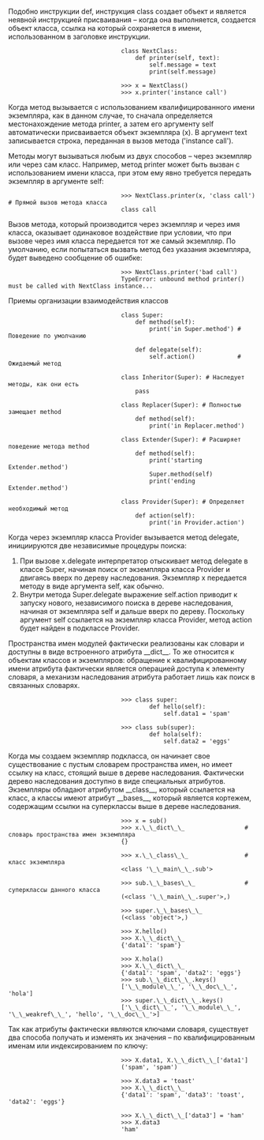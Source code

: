 Подобно инструкции def, инструкция class создает объект и является неявной инструкцией присваивания – когда она выполняется, создается объект класса, ссылка на который сохраняется в имени, использованном в заголовке инструкции.

                                    class NextClass:
                                        def printer(self, text):
                                            self.message = text
                                            print(self.message)

                                    >>> x = NextClass()
                                    >>> x.printer('instance call')        

Когда метод вызывается с использованием квалифицированного имени экземпляра, как в данном случае, то сначала определяется местонахождение метода printer, а затем его аргументу self автоматически присваивается объект экземпляра (x). В аргумент text записывается строка, переданная в вызов метода ('instance call').

Методы могут вызываться любым из двух способов – через экземпляр или через сам класс. Например, метод printer может быть вызван с использованием имени класса, при этом ему явно требуется передать экземпляр в аргументе self:

                                    >>> NextClass.printer(x, 'class call') # Прямой вызов метода класса
                                    class call

Вызов метода, который производится через экземпляр и через имя класса, оказывает одинаковое воздействие при условии, что при вызове через имя класса передается тот же самый экземпляр. По умолчанию, если попытаться вызвать
метод без указания экземпляра, будет выведено сообщение об ошибке:

                                    >>> NextClass.printer('bad call')
                                    TypeError: unbound method printer() must be called with NextClass instance...

Приемы организации взаимодействия классов

                                    class Super:
                                        def method(self):
                                            print('in Super.method') # Поведение по умолчанию
                                        
                                        def delegate(self):
                                            self.action()            # Ожидаемый метод

                                    class Inheritor(Super): # Наследует методы, как они есть
                                        pass

                                    class Replacer(Super): # Полностью замещает method
                                        def method(self):
                                            print('in Replacer.method')

                                    class Extender(Super): # Расширяет поведение метода method
                                        def method(self):
                                            print('starting Extender.method')
                                            Super.method(self)
                                            print('ending Extender.method')

                                    class Provider(Super): # Определяет необходимый метод
                                        def action(self):
                                            print('in Provider.action')

Когда через экземпляр класса Provider вызывается метод delegate, инициируются две независимые процедуры поиска:
1. При вызове x.delegate интерпретатор отыскивает метод delegate в классе Super, начиная поиск от экземпляра класса Provider и двигаясь вверх по дереву наследования. Экземпляр x передается методу в виде аргумента self, как обычно.
2. Внутри метода Super.delegate выражение self.action приводит к запуску нового, независимого поиска в дереве наследования, начиная от экземпляра self и дальше вверх по дереву. Поскольку аргумент self ссылается на экземпляр класса Provider, метод action будет найден в подклассе Provider.

Пространства имен модулей фактически реализованы как словари и доступны в виде встроенного атрибута \_\_dict\_\_. То же относится к объектам классов и экземпляров: обращение к квалифицированному имени атрибута фактически является операцией доступа к элементу словаря, а механизм наследования атрибута работает лишь как поиск в связанных словарях.

                                    >>> class super:
                                            def hello(self):
                                                self.data1 = 'spam'

                                    >>> class sub(super):
                                            def hola(self):
                                                self.data2 = 'eggs'

Когда мы создаем экземпляр подкласса, он начинает свое существование с пустым словарем пространства имен, но имеет ссылку на класс, стоящий выше в дереве наследования. Фактически дерево наследования доступно в виде специальных атрибутов. Экземпляры обладают атрибутом \_\_class\_\_, который ссылается на класс, а классы имеют атрибут
\_\_bases\_\_, который является кортежем, содержащим ссылки на суперклассы выше в дереве наследования.

                                    >>> x = sub()
                                    >>> x.\_\_dict\_\_                 # словарь пространства имен экземпляра
                                    {}

                                    >>> x.\_\_class\_\_                # класс экземпляра
                                    <class '\_\_main\_\_.sub'>

                                    >>> sub.\_\_bases\_\_              # суперклассы данного класса
                                    (<class '\_\_main\_\_.super'>,)

                                    >>> super.\_\_bases\_\_
                                    (<class 'object'>,)

                                    >>> X.hello()
                                    >>> X.\_\_dict\_\_
                                    {'data1': 'spam'}

                                    >>> X.hola()
                                    >>> X.\_\_dict\_\_
                                    {'data1': 'spam', 'data2': 'eggs'}
                                    >>> sub.\_\_dict\_\_.keys()
                                    ['\_\_module\_\_', '\_\_doc\_\_', 'hola']
                                    >>> super.\_\_dict\_\_.keys()
                                    ['\_\_dict\_\_', '\_\_module\_\_', '\_\_weakref\_\_', 'hello', '\_\_doc\_\_'>]

Так как атрибуты фактически являются ключами словаря, существует два способа получать и изменять их значения – по квалифицированным именам или индексированием по ключу:

                                    >>> X.data1, X.\_\_dict\_\_['data1']
                                    ('spam', 'spam')

                                    >>> X.data3 = 'toast'
                                    >>> X.\_\_dict\_\_
                                    {'data1': 'spam', 'data3': 'toast', 'data2': 'eggs'}

                                    >>> X.\_\_dict\_\_['data3'] = 'ham'
                                    >>> X.data3
                                    'ham'

